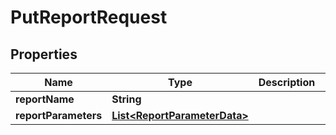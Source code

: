 
# PutReportRequest

## Properties
Name | Type | Description | Notes
------------ | ------------- | ------------- | -------------
**reportName** | **String** |  |  [optional]
**reportParameters** | [**List&lt;ReportParameterData&gt;**](ReportParameterData.md) |  |  [optional]



